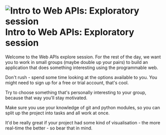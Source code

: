 # ![Intro to Web APIs: Exploratory session](../blob/master/assets/img/logo-128.png?raw=true) Intro to Web APIs: Exploratory session

Welcome to the Web APIs explore session. For the rest of the day, we want you to work in small groups 
(maybe double up your pairs) to build an application that does something interesting using the programmable
web.

Don't rush - spend some time looking at the options available to you. You might need to sign up for a
free or trial account, that's cool.

Try to choose something that's personally interesting to your group, because that way you'll stay motivated.

Make sure you use your knowledge of git and python modules, so you can split up the project into tasks and all
work at once.

It'd be really great if your project had some kind of visualisation - the more real-time the better - so bear
that in mind. 